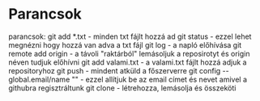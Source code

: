 # Parancsok
parancsok:
git add *.txt - minden txt fájlt hozzá ad
git status - ezzel lehet megnézni hogy hozzá van adva a txt fájl
git log - a napló előhívása
git remote add origin - a távoli "raktárból" lemásoljuk a reposirotyt és origin néven tudjuk előhívni
git add valami.txt - a valami.txt fájlt hozzá adjuk a repositoryhoz
git push - mindent atküld a főszerverre
git config --global.email/name "" - ezzel allítjuk be az email címet és nevet amivel a githubra regisztráltunk
git clone - létrehozza, lemásolja és összeköti 
